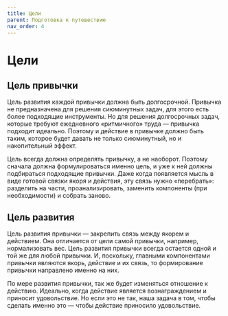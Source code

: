 ```yaml
---
title: Цели
parent: Подготовка к путешествию
nav_order: 4
---
```


# Цели

## Цель привычки

Цель развития каждой привычки должна быть долгосрочной. Привычка не
предназначена для решения сиюминутных задач, для этого есть более
подходящие инструменты. Но для решения долгосрочных задач, которые
требуют ежедневного «ритмичного» труда — привычка подходит
идеально. Поэтому и действие в привычке должно быть таким, которое
будет давать не только сиюминутный, но и накопительный эффект.

Цель всегда должна определять привычку, а не наоборот. Поэтому сначала
должна формулироваться именно цель, и уже к ней должны подбираться
подходящие привычки. Даже когда появляется мысль в виде готовой связки
якоря и действия, эту связь нужно «перебрать»: разделить на части,
проанализировать, заменить компоненты (при необходимости) и собрать
заново.

## Цель развития

Цель развития привычки — закрепить связь между якорем и действием. Она
отличается от цели самой привычки, например, нормализовать вес. Цель
развития привычки всегда остается одной и той же для любой
привычки. И, поскольку, главными компонентами привычки являются якорь,
действие и их связь, то формирование привычки направлено именно на
них.

По мере развития привычки, так же будет изменяться отношение к
действию. Идеально, когда действие является вознаграждением и приносит
удовольствие. Но если это не так, наша задача в том, чтобы сделать
именно это — чтобы действие приносило удовольствие.
